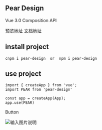 ## Pear Design

Vue 3.0 Composition API 

[预览地址](http://ui.pearadmin.com) [文档地址](http://ui.pearadmin.com/#/document-button)

## install project

```
cnpm i pear-design  or  npm i pear-design
```

## use project

```
import { createApp } from 'vue';
import PEAR from 'pear-design'

const app = createApp(App);
app.use(PEAR)
```

Button 

![输入图片说明](https://images.gitee.com/uploads/images/2020/0902/174729_b83d157f_4835367.png)